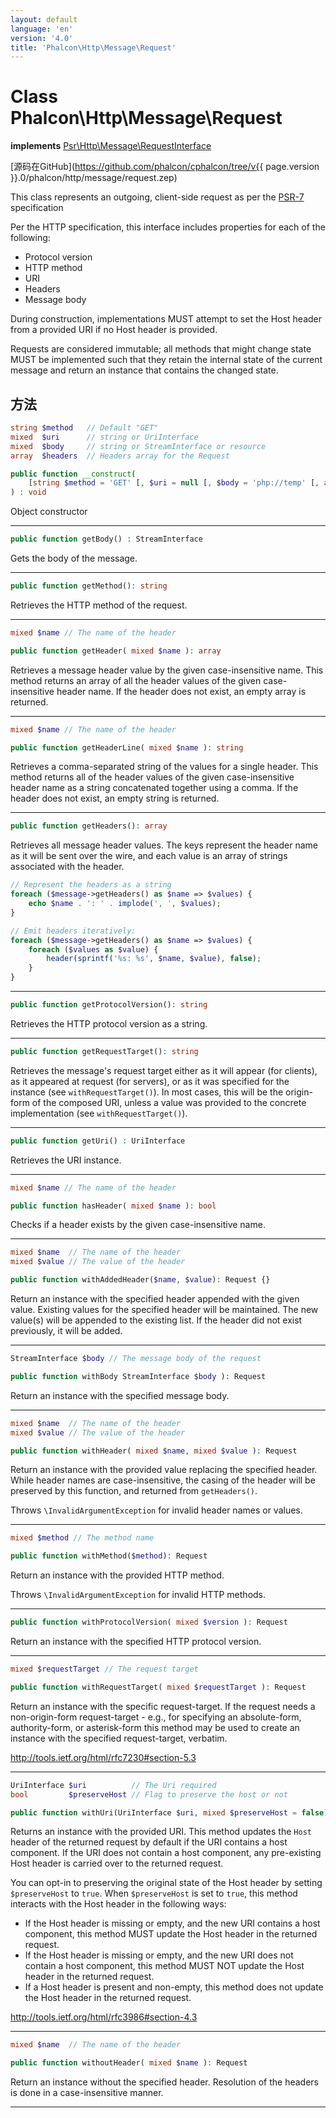 ```yaml
---
layout: default
language: 'en'
version: '4.0'
title: 'Phalcon\Http\Message\Request'
---
```


# Class **Phalcon\Http\Message\Request**

**implements** [Psr\Http\Message\RequestInterface](https://www.php-fig.org/psr/psr-7)

[源码在GitHub](https://github.com/phalcon/cphalcon/tree/v{{ page.version }}.0/phalcon/http/message/request.zep)

This class represents an outgoing, client-side request as per the [PSR-7](https://www.php-fig.org/psr/psr-7) specification

Per the HTTP specification, this interface includes properties for each of the following:

- Protocol version
- HTTP method
- URI
- Headers
- Message body

During construction, implementations MUST attempt to set the Host header from a provided URI if no Host header is provided.

Requests are considered immutable; all methods that might change state MUST be implemented such that they retain the internal state of the current message and return an instance that contains the changed state.

## 方法

```php
string $method   // Default "GET"
mixed  $uri      // string or UriInterface
mixed  $body     // string or StreamInterface or resource
array  $headers  // Headers array for the Request

public function __construct( 
    [string $method = 'GET' [, $uri = null [, $body = 'php://temp' [, array $headers = []]]]]
) : void
```

Object constructor

* * *

```php
public function getBody() : StreamInterface
```

Gets the body of the message.

* * *

```php
public function getMethod(): string
```

Retrieves the HTTP method of the request.

* * *

```php
mixed $name // The name of the header

public function getHeader( mixed $name ): array
```

Retrieves a message header value by the given case-insensitive name. This method returns an array of all the header values of the given case-insensitive header name. If the header does not exist, an empty array is returned.

* * *

```php
mixed $name // The name of the header

public function getHeaderLine( mixed $name ): string
```

Retrieves a comma-separated string of the values for a single header. This method returns all of the header values of the given case-insensitive header name as a string concatenated together using a comma. If the header does not exist, an empty string is returned.

* * *

```php
public function getHeaders(): array
```

Retrieves all message header values. The keys represent the header name as it will be sent over the wire, and each value is an array of strings associated with the header.

```php
// Represent the headers as a string
foreach ($message->getHeaders() as $name => $values) {
    echo $name . ': ' . implode(', ', $values);
}

// Emit headers iteratively:
foreach ($message->getHeaders() as $name => $values) {
    foreach ($values as $value) {
        header(sprintf('%s: %s', $name, $value), false);
    }
}
```

* * *

```php
public function getProtocolVersion(): string
```

Retrieves the HTTP protocol version as a string.

* * *

```php
public function getRequestTarget(): string
```

Retrieves the message's request target either as it will appear (for clients), as it appeared at request (for servers), or as it was specified for the instance (see `withRequestTarget()`). In most cases, this will be the origin-form of the composed URI, unless a value was provided to the concrete implementation (see `withRequestTarget()`).

* * *

```php
public function getUri() : UriInterface
```

Retrieves the URI instance.

* * *

```php
mixed $name // The name of the header

public function hasHeader( mixed $name ): bool
```

Checks if a header exists by the given case-insensitive name.

* * *

```php
mixed $name  // The name of the header
mixed $value // The value of the header

public function withAddedHeader($name, $value): Request {}
```

Return an instance with the specified header appended with the given value. Existing values for the specified header will be maintained. The new value(s) will be appended to the existing list. If the header did not exist previously, it will be added.

* * *

```php
StreamInterface $body // The message body of the request

public function withBody StreamInterface $body ): Request
```

Return an instance with the specified message body.

* * *

```php
mixed $name  // The name of the header
mixed $value // The value of the header

public function withHeader( mixed $name, mixed $value ): Request
```

Return an instance with the provided value replacing the specified header. While header names are case-insensitive, the casing of the header will be preserved by this function, and returned from `getHeaders()`.

Throws `\InvalidArgumentException` for invalid header names or values.

* * *

```php
mixed $method // The method name

public function withMethod($method): Request
```

Return an instance with the provided HTTP method.

Throws `\InvalidArgumentException` for invalid HTTP methods.

* * *

```php
public function withProtocolVersion( mixed $version ): Request
```

Return an instance with the specified HTTP protocol version.

* * *

```php
mixed $requestTarget // The request target

public function withRequestTarget( mixed $requestTarget ): Request
```

Return an instance with the specific request-target. If the request needs a non-origin-form request-target - e.g., for specifying an absolute-form, authority-form, or asterisk-form this method may be used to create an instance with the specified request-target, verbatim.

<http://tools.ietf.org/html/rfc7230#section-5.3>

* * *

```php
UriInterface $uri          // The Uri required
bool         $preserveHost // Flag to preserve the host or not

public function withUri(UriInterface $uri, mixed $preserveHost = false): Request
```

Returns an instance with the provided URI. This method updates the `Host` header of the returned request by default if the URI contains a host component. If the URI does not contain a host component, any pre-existing Host header is carried over to the returned request.

You can opt-in to preserving the original state of the Host header by setting `$preserveHost` to `true`. When `$preserveHost` is set to `true`, this method interacts with the Host header in the following ways:

- If the Host header is missing or empty, and the new URI contains a host component, this method MUST update the Host header in the returned request.
- If the Host header is missing or empty, and the new URI does not contain a host component, this method MUST NOT update the Host header in the returned request.
- If a Host header is present and non-empty, this method does not update the Host header in the returned request.

<http://tools.ietf.org/html/rfc3986#section-4.3>

* * *

```php
mixed $name  // The name of the header

public function withoutHeader( mixed $name ): Request
```

Return an instance without the specified header. Resolution of the headers is done in a case-insensitive manner.

* * *